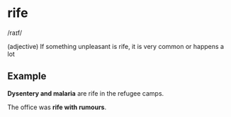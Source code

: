 # rife

/raɪf/

(adjective) If something unpleasant is rife, it is very common or happens a lot

## Example

**Dysentery and malaria** are rife in the refugee camps. 
 
The office was **rife with rumours**.

